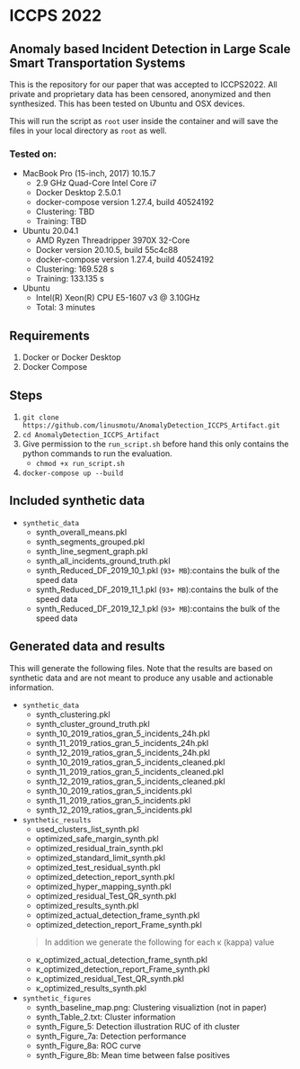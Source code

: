 # ICCPS 2022
## Anomaly based Incident Detection in Large Scale Smart Transportation Systems
This is the repository for our paper that was accepted to ICCPS2022. All private and proprietary data has been censored, anonymized and then synthesized. This has been tested on Ubuntu and OSX devices.

This will run the script as `root` user inside the container and will save the files in your local directory as `root` as well.

### Tested on:
* MacBook Pro (15-inch, 2017) 10.15.7
    * 2.9 GHz Quad-Core Intel Core i7
    * Docker Desktop 2.5.0.1
    * docker-compose version 1.27.4, build 40524192
    * Clustering: TBD
    * Training: TBD
* Ubuntu 20.04.1
    * AMD Ryzen Threadripper 3970X 32-Core
    * Docker version 20.10.5, build 55c4c88
    * docker-compose version 1.27.4, build 40524192
    * Clustering: 169.528 s
    * Training: 133.135 s
* Ubuntu
    * Intel(R) Xeon(R) CPU E5-1607 v3 @ 3.10GHz
    * Total: 3 minutes

## Requirements
1. Docker or Docker Desktop
2. Docker Compose

## Steps
1. `git clone https://github.com/linusmotu/AnomalyDetection_ICCPS_Artifact.git`
2. `cd AnomalyDetection_ICCPS_Artifact`
3. Give permission to the `run_script.sh` before hand this only contains the python commands to run the evaluation.
    * `chmod +x run_script.sh`
4. `docker-compose up --build`

## Included synthetic data
* `synthetic_data`
    * synth_overall_means.pkl
    * synth_segments_grouped.pkl
    * synth_line_segment_graph.pkl
    * synth_all_incidents_ground_truth.pkl
    * synth_Reduced_DF_2019_10_1.pkl (`93+ MB`):contains the bulk of the speed data
    * synth_Reduced_DF_2019_11_1.pkl (`93+ MB`):contains the bulk of the speed data
    * synth_Reduced_DF_2019_12_1.pkl (`93+ MB`):contains the bulk of the speed data

## Generated data and results
This will generate the following files. Note that the results are based on synthetic data and are not meant to produce any usable and actionable information.

* `synthetic_data`
    * synth_clustering.pkl
    * synth_cluster_ground_truth.pkl
    * synth_10_2019_ratios_gran_5_incidents_24h.pkl
    * synth_11_2019_ratios_gran_5_incidents_24h.pkl
    * synth_12_2019_ratios_gran_5_incidents_24h.pkl
    * synth_10_2019_ratios_gran_5_incidents_cleaned.pkl
    * synth_11_2019_ratios_gran_5_incidents_cleaned.pkl
    * synth_12_2019_ratios_gran_5_incidents_cleaned.pkl
    * synth_10_2019_ratios_gran_5_incidents.pkl
    * synth_11_2019_ratios_gran_5_incidents.pkl
    * synth_12_2019_ratios_gran_5_incidents.pkl
* `synthetic_results`
    * used_clusters_list_synth.pkl
    * optimized_safe_margin_synth.pkl
    * optimized_residual_train_synth.pkl
    * optimized_standard_limit_synth.pkl
    * optimized_test_residual_synth.pkl
    * optimized_detection_report_synth.pkl
    * optimized_hyper_mapping_synth.pkl
    * optimized_residual_Test_QR_synth.pkl
    * optimized_results_synth.pkl
    * optimized_actual_detection_frame_synth.pkl
    * optimized_detection_report_Frame_synth.pkl
    > In addition we generate the following for each κ (kappa) value
    * κ_optimized_actual_detection_frame_synth.pkl
    * κ_optimized_detection_report_Frame_synth.pkl
    * κ_optimized_residual_Test_QR_synth.pkl
    * κ_optimized_results_synth.pkl
* `synthetic_figures`
    * synth_baseline_map.png: Clustering visualiztion (not in paper)
    * synth_Table_2.txt: Cluster information
    * synth_Figure_5: Detection illustration RUC of ith cluster
    * synth_Figure_7a: Detection performance
    * synth_Figure_8a: ROC curve
    * synth_Figure_8b: Mean time between false positives
